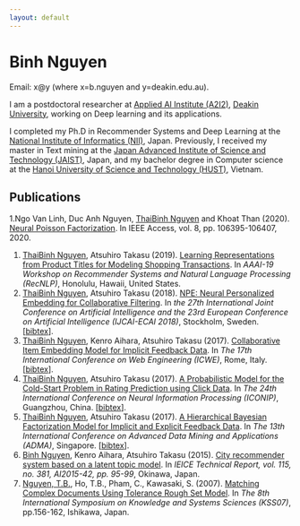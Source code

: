 ```yaml
---
layout: default
---
```

# Binh Nguyen
Email: x@y (where x=b.nguyen and y=deakin.edu.au).

I am a postdoctoral researcher at <a href="https://a2i2.deakin.edu.au">Applied AI Institute (A2I2)</a>, <a href="https://www.deakin.edu.au">Deakin University</a>, working on Deep learning and its applications.

I completed my Ph.D in Recommender Systems and Deep Learning at the <a href="http://www.nii.ac.jp/graduate/en/">National Institute of Informatics (NII)</a>, Japan. Previously, I received my master in Text mining at the <a href="https://www.jaist.ac.jp/english/">Japan Advanced Institute of Science and Technology (JAIST)</a>, Japan, and my bachelor degree in Computer science at the <a href="https://en.hust.edu.vn/home">Hanoi University of Science and Technology (HUST)</a>, Vietnam.

## Publications
1.Ngo Van Linh, Duc Anh Nguyen, <u>ThaiBinh Nguyen</u> and Khoat Than (2020). <a href="https://ieeexplore.ieee.org/document/9091827" target="_blank">Neural Poisson Factorization</a>. In IEEE Access, vol. 8, pp. 106395-106407, 2020.
1. <u>ThaiBinh Nguyen</u>, Atsuhiro Takasu (2019). <a href='https://arxiv.org/pdf/1811.01166' target="_blank">Learning Representations from Product Titles for Modeling Shopping Transactions</a>. In *AAAI-19 Workshop on Recommender Systems and Natural Language Processing (RecNLP)*, Honolulu, Hawaii, United States.
1. <u>ThaiBinh Nguyen</u>, Atsuhiro Takasu (2018). <a href='papers/npe_ijcai18.pdf' target="_blank">NPE: Neural Personalized Embedding for Collaborative Filtering</a>. In *the 27th International Joint Conference on Artificial Intelligence and the 23rd European Conference on Artificial Intelligence (IJCAI-ECAI 2018)*, Stockholm, Sweden. <!--[<a href="https://github.com/nguyenthaibinh/NPE"  target="_blank">code</a>]-->[<a href="bibtex.html#nguyen2018npe">bibtex</a>].
1. <u>ThaiBinh Nguyen</u>, Kenro Aihara, Atsuhiro Takasu (2017). <a href='papers/icwe2017.pdf' target="_blank">Collaborative Item Embedding Model for Implicit Feedback Data</a>. In *The 17th International Conference on Web Engineering (ICWE)*, Rome, Italy. [<a href="bibtex.html#nguyen2017collaborative">bibtex</a>].
1. <u>ThaiBinh Nguyen</u>, Atsuhiro Takasu (2017). <a href='papers/iconip2017.pdf' target="_blank">A Probabilistic Model for the Cold-Start Problem in Rating Prediction using Click Data</a>. In *The 24th International Conference on Neural Information Processing (ICONIP)*, Guangzhou, China. [<a href="bibtex.html#nguyen2017probabilistic">bibtex</a>].
1. <u>ThaiBinh Nguyen</u>, Atsuhiro Takasu (2017). <a href='papers/adma2017.pdf' target="_blank">A Hierarchical Bayesian Factorization Model for Implicit and Explicit Feedback Data</a>. In *The 13th International Conference on Advanced Data Mining and Applications (ADMA)*, Singapore. [<a href="bibtex.html#nguyen2017hierarchical">bibtex</a>].
1. <u>Binh Nguyen</u>, Kenro Aihara, Atsuhiro Takasu (2015). <a href='papers/city_rec2015.pdf' target="_blank">City recommender system based on a latent topic model</a>. In *IEICE Technical Report, vol. 115, no. 381, AI2015-42, pp. 95-99*, Okinawa, Japan.
1. <u>Nguyen, T.B.</u>, Ho, T.B., Pham, C., Kawasaki, S. (2007). <a href='papers/kss2007.pdf' target="_blank">Matching Complex Documents Using Tolerance Rough Set Model</a>. In *The 8th International Symposium on Knowledge and Systems Sciences (KSS07)*, pp.156-162, Ishikawa, Japan.
